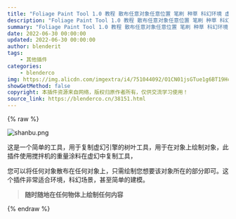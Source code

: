 ```yaml
---
title: "Foliage Paint Tool 1.0 教程 散布任意对象任意位置 笔刷 种草 科幻环境 虚幻引擎"
description: "Foliage Paint Tool 1.0 教程 散布任意对象任意位置 笔刷 种草 科幻环境 虚幻引擎"
summary: "Foliage Paint Tool 1.0 教程 散布任意对象任意位置 笔刷 种草 科幻环境 虚幻引擎"
date: 2022-06-30 00:00:00
updated: 2022-06-30 00:00:00
author: blenderit
tags: 
    - 其他插件
categories:
    - blenderco
img: https://img.alicdn.com/imgextra/i4/751044092/O1CN01jsGTue1g6BT19HcuO_!!751044092.png
showGetMethod: false
copyright: 本插件资源来自网络，版权归原作者所有，仅供交流学习使用！
source_link: https://blenderco.cn/38151.html
---
```


{% raw %}
<p><img class="aligncenter" src="https://img.alicdn.com/imgextra/i4/751044092/O1CN01jsGTue1g6BT19HcuO_!!751044092.png" alt="shanbu.png"></p><p>这是一个简单的工具，用于复制虚幻引擎的树叶工具，用于在对象上绘制对象，此插件使用搅拌机的重量涂料在虚幻中复制工具，</p><p>您可以将任何对象散布在任何对象上，只需绘制您想要该对象所在的部分即可。这个插件非常适合环境，科幻场景，甚至简单的建模。</p><blockquote class="blockquote"><p><b>随时随地在任何物体上绘制任何内容</b></p></blockquote>
<div style="display: none">blenderco</div>
{% endraw %}